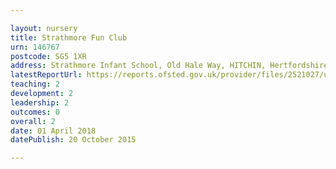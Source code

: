 ```yaml
---

layout: nursery
title: Strathmore Fun Club
urn: 146767
postcode: SG5 1XR
address: Strathmore Infant School, Old Hale Way, HITCHIN, Hertfordshire, SG5 1XR
latestReportUrl: https://reports.ofsted.gov.uk/provider/files/2521027/urn/146767.pdf
teaching: 2
development: 2
leadership: 2
outcomes: 0
overall: 2
date: 01 April 2018 
datePublish: 20 October 2015

---
```

